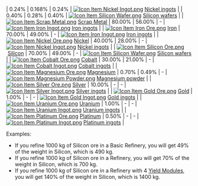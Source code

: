 | 0.24% | 0.168% | 0.24% | [![Icon Item Nickel Ingot.png](https://spaceengineers.wiki.gg/images/thumb/Icon_Item_Nickel_Ingot.png/21px-Icon_Item_Nickel_Ingot.png?e67f47)](https://spaceengineers.wiki.gg/wiki/Nickel_Ingot "Nickel Ingot") [Nickel ingots](https://spaceengineers.wiki.gg/wiki/Nickel_Ingot "Nickel Ingot") |
| 0.40% | 0.28% | 0.40% | [![Icon Item Silicon Wafer.png](https://spaceengineers.wiki.gg/images/thumb/Icon_Item_Silicon_Wafer.png/21px-Icon_Item_Silicon_Wafer.png?e4ed69)](https://spaceengineers.wiki.gg/wiki/Silicon_Wafer "Silicon Wafer") [Silicon wafers](https://spaceengineers.wiki.gg/wiki/Silicon_Wafer "Silicon Wafer") |
| [![Icon Item Scrap Metal.png](https://spaceengineers.wiki.gg/images/thumb/Icon_Item_Scrap_Metal.png/21px-Icon_Item_Scrap_Metal.png?9b5187)](https://spaceengineers.wiki.gg/wiki/Scrap_Metal "Scrap Metal") [Scrap Metal](https://spaceengineers.wiki.gg/wiki/Scrap_Metal "Scrap Metal") | 80.00% | 56.00% | \-  | [![Icon Item Iron Ingot.png](https://spaceengineers.wiki.gg/images/thumb/Icon_Item_Iron_Ingot.png/21px-Icon_Item_Iron_Ingot.png?388ec0)](https://spaceengineers.wiki.gg/wiki/Iron_Ingot "Iron Ingot") [Iron ingots](https://spaceengineers.wiki.gg/wiki/Iron_Ingot "Iron Ingot") |
| [![Icon Item Iron Ore.png](https://spaceengineers.wiki.gg/images/thumb/Icon_Item_Iron_Ore.png/21px-Icon_Item_Iron_Ore.png?5a0907)](https://spaceengineers.wiki.gg/wiki/Iron_Ore "Iron Ore") [Iron](https://spaceengineers.wiki.gg/wiki/Iron_Ore "Iron Ore") | 70.00% | 49.00% | \-  | [![Icon Item Iron Ingot.png](https://spaceengineers.wiki.gg/images/thumb/Icon_Item_Iron_Ingot.png/21px-Icon_Item_Iron_Ingot.png?388ec0)](https://spaceengineers.wiki.gg/wiki/Iron_Ingot "Iron Ingot") [Iron ingots](https://spaceengineers.wiki.gg/wiki/Iron_Ingot "Iron Ingot") |
| [![Icon Item Nickel Ore.png](https://spaceengineers.wiki.gg/images/thumb/Icon_Item_Nickel_Ore.png/21px-Icon_Item_Nickel_Ore.png?3fd7c8)](https://spaceengineers.wiki.gg/wiki/Nickel_Ore "Nickel Ore") [Nickel](https://spaceengineers.wiki.gg/wiki/Nickel_Ore "Nickel Ore") | 40.00% | 28.00% | \-  | [![Icon Item Nickel Ingot.png](https://spaceengineers.wiki.gg/images/thumb/Icon_Item_Nickel_Ingot.png/21px-Icon_Item_Nickel_Ingot.png?e67f47)](https://spaceengineers.wiki.gg/wiki/Nickel_Ingot "Nickel Ingot") [Nickel ingots](https://spaceengineers.wiki.gg/wiki/Nickel_Ingot "Nickel Ingot") |
| [![Icon Item Silicon Ore.png](https://spaceengineers.wiki.gg/images/thumb/Icon_Item_Silicon_Ore.png/21px-Icon_Item_Silicon_Ore.png?3f4a28)](https://spaceengineers.wiki.gg/wiki/Silicon_Ore "Silicon Ore") [Silicon](https://spaceengineers.wiki.gg/wiki/Silicon_Ore "Silicon Ore") | 70.00% | 49.00% | \-  | [![Icon Item Silicon Wafer.png](https://spaceengineers.wiki.gg/images/thumb/Icon_Item_Silicon_Wafer.png/21px-Icon_Item_Silicon_Wafer.png?e4ed69)](https://spaceengineers.wiki.gg/wiki/Silicon_Wafer "Silicon Wafer") [Silicon wafers](https://spaceengineers.wiki.gg/wiki/Silicon_Wafer "Silicon Wafer") |
| [![Icon Item Cobalt Ore.png](https://spaceengineers.wiki.gg/images/thumb/Icon_Item_Cobalt_Ore.png/21px-Icon_Item_Cobalt_Ore.png?917984)](https://spaceengineers.wiki.gg/wiki/Cobalt_Ore "Cobalt Ore") [Cobalt](https://spaceengineers.wiki.gg/wiki/Cobalt_Ore "Cobalt Ore") | 30.00% | 21.00% | \-  | [![Icon Item Cobalt Ingot.png](https://spaceengineers.wiki.gg/images/thumb/Icon_Item_Cobalt_Ingot.png/21px-Icon_Item_Cobalt_Ingot.png?142d75)](https://spaceengineers.wiki.gg/wiki/Cobalt_Ingot "Cobalt Ingot") [Cobalt ingots](https://spaceengineers.wiki.gg/wiki/Cobalt_Ingot "Cobalt Ingot") |
| [![Icon Item Magnesium Ore.png](https://spaceengineers.wiki.gg/images/thumb/Icon_Item_Magnesium_Ore.png/21px-Icon_Item_Magnesium_Ore.png?308afb)](https://spaceengineers.wiki.gg/wiki/Magnesium_Ore "Magnesium Ore") [Magnesium](https://spaceengineers.wiki.gg/wiki/Magnesium_Ore "Magnesium Ore") | 0.70% | 0.49% | \-  | [![Icon Item Magnesium Powder.png](https://spaceengineers.wiki.gg/images/thumb/Icon_Item_Magnesium_Powder.png/21px-Icon_Item_Magnesium_Powder.png?56ae33)](https://spaceengineers.wiki.gg/wiki/Magnesium_Powder "Magnesium Powder") [Magnesium powder](https://spaceengineers.wiki.gg/wiki/Magnesium_Powder "Magnesium Powder") |
| [![Icon Item Silver Ore.png](https://spaceengineers.wiki.gg/images/thumb/Icon_Item_Silver_Ore.png/21px-Icon_Item_Silver_Ore.png?d3f160)](https://spaceengineers.wiki.gg/wiki/Silver_Ore "Silver Ore") [Silver](https://spaceengineers.wiki.gg/wiki/Silver_Ore "Silver Ore") | 10.00% | \-  | \-  | [![Icon Item Silver Ingot.png](https://spaceengineers.wiki.gg/images/thumb/Icon_Item_Silver_Ingot.png/21px-Icon_Item_Silver_Ingot.png?fd2cc7)](https://spaceengineers.wiki.gg/wiki/Silver_Ingot "Silver Ingot") [Silver ingots](https://spaceengineers.wiki.gg/wiki/Silver_Ingot "Silver Ingot") |
| [![Icon Item Gold Ore.png](https://spaceengineers.wiki.gg/images/thumb/Icon_Item_Gold_Ore.png/21px-Icon_Item_Gold_Ore.png?4ada1b)](https://spaceengineers.wiki.gg/wiki/Gold_Ore "Gold Ore") [Gold](https://spaceengineers.wiki.gg/wiki/Gold_Ore "Gold Ore") | 1.00% | \-  | \-  | [![Icon Item Gold Ingot.png](https://spaceengineers.wiki.gg/images/thumb/Icon_Item_Gold_Ingot.png/21px-Icon_Item_Gold_Ingot.png?9fb6c7)](https://spaceengineers.wiki.gg/wiki/Gold_Ingot "Gold Ingot") [Gold ingots](https://spaceengineers.wiki.gg/wiki/Gold_Ingot "Gold Ingot") |
| [![Icon Item Uranium Ore.png](https://spaceengineers.wiki.gg/images/thumb/Icon_Item_Uranium_Ore.png/21px-Icon_Item_Uranium_Ore.png?f793b5)](https://spaceengineers.wiki.gg/wiki/Uranium_Ore "Uranium Ore") [Uranium](https://spaceengineers.wiki.gg/wiki/Uranium_Ore "Uranium Ore") | 1.00% | \-  | \-  | [![Icon Item Uranium Ingot.png](https://spaceengineers.wiki.gg/images/thumb/Icon_Item_Uranium_Ingot.png/21px-Icon_Item_Uranium_Ingot.png?750d14)](https://spaceengineers.wiki.gg/wiki/Uranium_Ingot "Uranium Ingot") [Uranium ingots](https://spaceengineers.wiki.gg/wiki/Uranium_Ingot "Uranium Ingot") |
| [![Icon Item Platinum Ore.png](https://spaceengineers.wiki.gg/images/thumb/Icon_Item_Platinum_Ore.png/21px-Icon_Item_Platinum_Ore.png?587799)](https://spaceengineers.wiki.gg/wiki/Platinum_Ore "Platinum Ore") [Platinum](https://spaceengineers.wiki.gg/wiki/Platinum_Ore "Platinum Ore") | 0.50% | \-  | \-  | [![Icon Item Platinum Ingot.png](https://spaceengineers.wiki.gg/images/thumb/Icon_Item_Platinum_Ingot.png/21px-Icon_Item_Platinum_Ingot.png?aea3a0)](https://spaceengineers.wiki.gg/wiki/Platinum_Ingot "Platinum Ingot") [Platinum ingots](https://spaceengineers.wiki.gg/wiki/Platinum_Ingot "Platinum Ingot") |

Examples:

*   If you refine 1000 kg of Silicon ore in a Basic Refinery, you will get 49% of the weight in Silicon, which is 490 kg.
*   If you refine 1000 kg of Silicon ore in a Refinery, you will get 70% of the weight in Silicon, which is 700 kg.
*   If you refine 1000 kg of Silicon ore in a Refinery with 4 [Yield Modules](https://spaceengineers.wiki.gg/wiki/Yield_Module "Yield Module"), you will get 140% of the weight in Silicon, which is 1400 kg.
